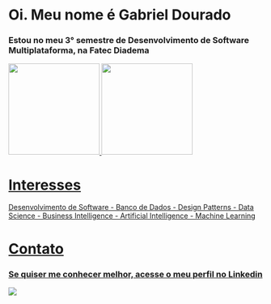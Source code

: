 <h1>Oi. Meu nome é Gabriel Dourado</h1>
<h3>Estou no meu 3° semestre de Desenvolvimento de Software Multiplataforma, na Fatec Diadema</h3>

<div>
<a href="https://github.com/gabrieldourado21">
<img loading="lazy" height="180em" src="https://github-readme-stats.vercel.app/api/top-langs/?
  username=gabrieldourado21&layout=compact&langs_count=7&theme=tokyonight"/>
<img loading="lazy" height="180em" src="https://github-readme-stats.vercel.app/api?username=gabrieldourado21&show_icons=true&theme=tokyonight&include_all_commits=true&count_private=true"/>
</div>

<div>
  <h1>Interesses</h1>
  Desenvolvimento de Software - Banco de Dados - Design Patterns - Data Science - Business Intelligence - Artificial Intelligence - Machine Learning
</div>

<div>
  <h1>Contato</h1>
  <h3>Se quiser me conhecer melhor, acesse o meu perfil no Linkedin</h3>
  <a href="https://www.linkedin.com/in/gabrieldouradosantos/" target="_blank"><img loading="lazy" src="https://img.shields.io/badge/-LinkedIn-%230077B5?style=for-the-badge&logo=linkedin&logoColor=black" target="_blank"></a>   
</div>
